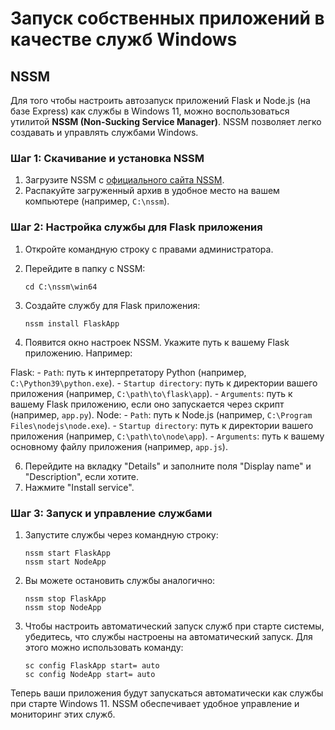 

# Запуск собственных приложений в качестве служб Windows

## NSSM

Для того чтобы настроить автозапуск приложений Flask и Node.js (на базе Express) как службы в Windows 11, можно воспользоваться утилитой **NSSM (Non-Sucking Service Manager)**. NSSM позволяет легко создавать и управлять службами Windows. 

### Шаг 1: Скачивание и установка NSSM

1. Загрузите NSSM с [официального сайта NSSM](https://nssm.cc/download).
2. Распакуйте загруженный архив в удобное место на вашем компьютере (например, `C:\nssm`).

### Шаг 2: Настройка службы для Flask приложения

1. Откройте командную строку с правами администратора.
2. Перейдите в папку с NSSM:
    ```shell
    cd C:\nssm\win64
    ```

3. Создайте службу для Flask приложения:
    ```shell
    nssm install FlaskApp
    ```

4. Появится окно настроек NSSM. Укажите путь к вашему Flask приложению. Например:

Flask:
    - `Path`: путь к интерпретатору Python (например, `C:\Python39\python.exe`).
    - `Startup directory`: путь к директории вашего приложения (например, `C:\path\to\flask\app`).
    - `Arguments`: путь к вашему Flask приложению, если оно запускается через скрипт (например, `app.py`).
Node:
    - `Path`: путь к Node.js (например, `C:\Program Files\nodejs\node.exe`).
    - `Startup directory`: путь к директории вашего приложения (например, `C:\path\to\node\app`).
    - `Arguments`: путь к вашему основному файлу приложения (например, `app.js`).

6. Перейдите на вкладку "Details" и заполните поля "Display name" и "Description", если хотите.
7. Нажмите "Install service".

### Шаг 3: Запуск и управление службами

1. Запустите службы через командную строку:

    ```shell
    nssm start FlaskApp
    nssm start NodeApp
    ```

2. Вы можете остановить службы аналогично:

    ```shell
    nssm stop FlaskApp
    nssm stop NodeApp
    ```

3. Чтобы настроить автоматический запуск служб при старте системы, убедитесь, что службы настроены на автоматический запуск. Для этого можно использовать команду:

    ```shell
    sc config FlaskApp start= auto
    sc config NodeApp start= auto
    ```

Теперь ваши приложения будут запускаться автоматически как службы при старте Windows 11. NSSM обеспечивает удобное управление и мониторинг этих служб.